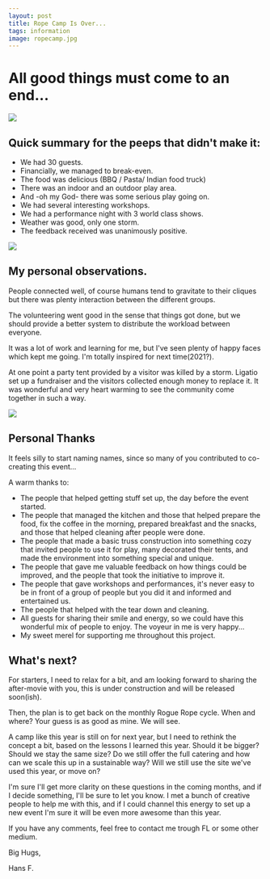 ```yaml
---
layout: post
title: Rope Camp Is Over...
tags: information
image: ropecamp.jpg
---
```

# All good things must come to an end...

![](https://i.imgur.com/sUqo7Ui.png)

## Quick summary for the peeps that didn't make it:

* We had 30 guests.
* Financially, we managed to break-even.
* The food was delicious (BBQ / Pasta/  Indian food truck)
* There was an indoor and an outdoor play area.
* And -oh my God- there was some serious play going on.
* We had several interesting workshops. 
* We had a performance night with 3 world class shows.
* Weather was good, only one storm.
* The feedback received  was unanimously positive.

![](https://i.imgur.com/AoaYn3o.png)

## My personal observations.
People connected well, of course humans tend to gravitate to their cliques but there was plenty interaction between the different groups.
 
The volunteering went good in the sense that things got done, but we should provide a better system to distribute the workload between everyone.
 
It was a lot of work and learning for me, but I've seen plenty of happy faces which kept me going. I'm totally inspired for next time(2021?).
 
At one point a party tent provided by a visitor was killed by a storm. Ligatio set up a fundraiser and the visitors collected enough money to replace it. It was wonderful and very heart warming to see the community come together in such a way.

![](https://i.imgur.com/nHVaka7.png)

## Personal Thanks
It feels silly to start naming names, since so many of you contributed to co-creating this event...

A warm thanks to: 
* The people that helped getting stuff set up, the day before the event started.
* The people that managed the kitchen and those that helped prepare the food, fix the coffee in the morning, prepared breakfast and the snacks, and those that helped cleaning after people were done.
* The people that made a basic truss construction into something cozy that invited people to use it for play, many decorated their tents, and made the environment into something special and unique.
* The people that gave me valuable feedback on how things could be improved, and the people that took the initiative to improve it.
* The people that gave workshops and performances, it's never easy to be in front of a group of people but you did it and informed and entertained us.
* The people that helped with the tear down and cleaning.
* All guests for sharing their smile and energy, so we could have this wonderful mix of people to enjoy. The voyeur in me is very happy...
* My sweet merel for supporting me throughout this project.

## What's next?

For starters, I need to relax for a bit, and am looking forward to sharing the after-movie with you, this is under construction and will be released soon(ish).

Then, the plan is to get back on the monthly Rogue Rope cycle. When and where? Your guess is as good as mine. We will see.

A camp like this year is still on for next year, but I need to rethink the concept a bit, based on the lessons I learned this year. Should it be bigger? Should we stay the same size? Do we still offer the full catering and how can we scale this up in a sustainable way? Will we still use the site we've used this year, or move on? 

I'm sure I'll get more clarity on these questions in the coming months, and if I decide something, I'll be sure to let you know.  I met a bunch of creative people to help me with this, and if I could channel this energy to set up a new event I'm sure it will be even more awesome than this year.

If you have any comments, feel free to contact me trough FL or some other medium.

Big Hugs, 

Hans F.